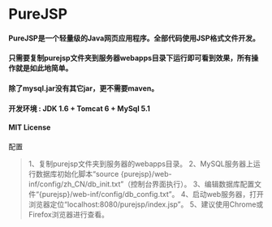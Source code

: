 # PureJSP
#### PureJSP是一个轻量级的Java网页应用程序。全部代码使用JSP格式文件开发。
#### 只需要复制purejsp文件夹到服务器webapps目录下运行即可看到效果，所有操作就是如此地简单。
#### 除了mysql.jar没有其它jar，更不需要maven。
#### 开发环境 : JDK 1.6 + Tomcat 6 + MySql 5.1
#### MIT License


配置

> 1、复制purejsp文件夹到服务器的webapps目录。
> 2、MySQL服务器上运行数据库初始化脚本“source {purejsp}/web-inf/config/zh_CN/db_init.txt”（控制台界面执行）。
> 3、编辑数据库配置文件“{purejsp}/web-inf/config/db_config.txt”。
> 4、启动web服务器，打开浏览器定位“localhost:8080/purejsp/index.jsp”。
> 5、建议使用Chrome或Firefox浏览器进行查看。

